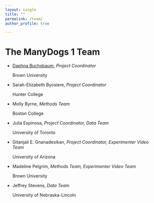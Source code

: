 ```yaml
---
layout: single
title: ""
permalink: /team/
author_profile: true

---
```


# The ManyDogs 1 Team

* [Daphna Buchsbaum](http://www.cocodevlab.com/principal-investigator.html/), _Project Coordinator_
  
  Brown University

* Sarah-Elizabeth Byosiere, _Project Coordinator_ 
  
  Hunter College

* Molly Byrne, _Methods Team_
  
  Boston College

* Julia Espinosa, _Project Coordinator, Data Team_ 
  
  University of Toronto

* Gitanjali E. Gnanadesikan, _Project Coordinator, Experimenter Video Team_
  
  University of Arizona

* Madeline Pelgrim, _Methods Team, Experimenter Video Team_
  
  Brown University

* Jeffrey Stevens, _Data Team_
  
  University of Nebraska-Lincoln